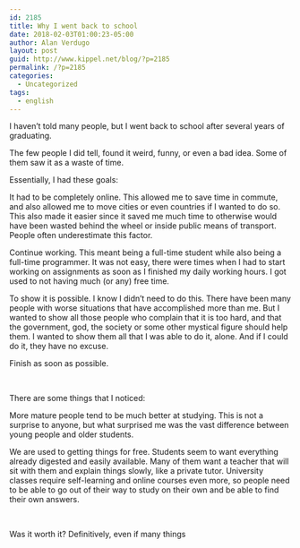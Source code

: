 ```yaml
---
id: 2185
title: Why I went back to school
date: 2018-02-03T01:00:23-05:00
author: Alan Verdugo
layout: post
guid: http://www.kippel.net/blog/?p=2185
permalink: /?p=2185
categories:
  - Uncategorized
tags:
  - english
---
```

I haven&#8217;t told many people, but I went back to school after several years of graduating.

The few people I did tell, found it weird, funny, or even a bad idea. Some of them saw it as a waste of time.

Essentially, I had these goals:

It had to be completely online. This allowed me to save time in commute, and also allowed me to move cities or even countries if I wanted to do so. This also made it easier since it saved me much time to otherwise would have been wasted behind the wheel or inside public means of transport. People often underestimate this factor.

Continue working. This meant being a full-time student while also being a full-time programmer. It was not easy, there were times when I had to start working on assignments as soon as I finished my daily working hours. I got used to not having much (or any) free time.

To show it is possible. I know I didn&#8217;t need to do this. There have been many people with worse situations that have accomplished more than me. But I wanted to show all those people who complain that it is too hard, and that the government, god, the society or some other mystical figure should help them. I wanted to show them all that I was able to do it, alone. And if I could do it, they have no excuse.

Finish as soon as possible.

&nbsp;

There are some things that I noticed:

More mature people tend to be much better at studying. This is not a surprise to anyone, but what surprised me was the vast difference between young people and older students.

We are used to getting things for free. Students seem to want everything already digested and easily available. Many of them want a teacher that will sit with them and explain things slowly, like a private tutor. University classes require self-learning and online courses even more, so people need to be able to go out of their way to study on their own and be able to find their own answers.

&nbsp;

Was it worth it? Definitively, even if many things